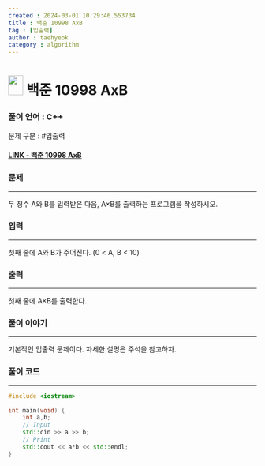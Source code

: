 ```yaml
---
created : 2024-03-01 10:29:46.553734
title : 백준 10998 AxB
tag : [입출력]
author : taehyeok
category : algorithm
---
```

# <img src="https://d2gd6pc034wcta.cloudfront.net/tier/1.svg" width="30" height="40"> 백준 10998 AxB


### 풀이 언어 : C++

문제 구분 : #입출력
#### [LINK - 백준 10998 AxB](https://www.acmicpc.net/problem/10998)

### 문제

<hr>


두 정수 A와 B를 입력받은 다음, A×B를 출력하는 프로그램을 작성하시오.

### 입력

<hr>


첫째 줄에 A와 B가 주어진다. (0 < A, B < 10)
### 출력

<hr>


첫째 줄에 A×B를 출력한다.
### 풀이 이야기

<hr>


기본적인 입출력 문제이다. 자세한 설명은 주석을 참고하자.

### 풀이 코드

<hr>


``` c++
#include <iostream>

int main(void) {
    int a,b;
    // Input
    std::cin >> a >> b;
    // Print
    std::cout << a*b << std::endl;
}
```
